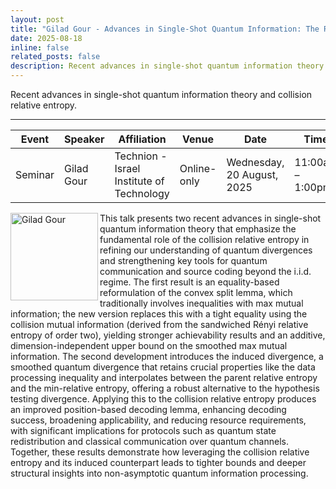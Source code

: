 ```yaml
---
layout: post
title: "Gilad Gour - Advances in Single-Shot Quantum Information: The Role of Collision Relative Entropy"
date: 2025-08-18
inline: false
related_posts: false
description: Recent advances in single-shot quantum information theory and collision relative entropy.
---
```


Recent advances in single-shot quantum information theory and collision relative entropy.

***

| Event   | Speaker      | Affiliation                        | Venue       | Date                | Time           |
|---------|--------------|------------------------------------|-------------|---------------------|----------------|
| Seminar | Gilad Gour   | Technion - Israel Institute of Technology | Online-only | Wednesday, 20 August, 2025 | 11:00am – 1:00pm |

<img align="left" width="140" alt="Gilad Gour" src="https://github.com/user-attachments/assets/bef5e1ba-9f7f-4a6d-8033-ed83579192b3" />

This talk presents two recent advances in single-shot quantum information theory that emphasize the fundamental role of the collision relative entropy in refining our understanding of quantum divergences and strengthening key tools for quantum communication and source coding beyond the i.i.d. regime. The first result is an equality-based reformulation of the convex split lemma, which traditionally involves inequalities with max mutual information; the new version replaces this with a tight equality using the collision mutual information (derived from the sandwiched Rényi relative entropy of order two), yielding stronger achievability results and an additive, dimension-independent upper bound on the smoothed max mutual information. The second development introduces the induced divergence, a smoothed quantum divergence that retains crucial properties like the data processing inequality and interpolates between the parent relative entropy and the min-relative entropy, offering a robust alternative to the hypothesis testing divergence. Applying this to the collision relative entropy produces an improved position-based decoding lemma, enhancing decoding success, broadening applicability, and reducing resource requirements, with significant implications for protocols such as quantum state redistribution and classical communication over quantum channels. Together, these results demonstrate how leveraging the collision relative entropy and its induced counterpart leads to tighter bounds and deeper structural insights into non-asymptotic quantum information processing.
